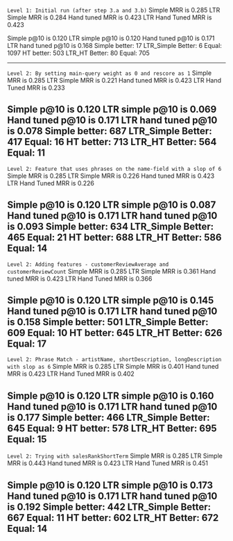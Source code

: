 

```Level 1: Initial run (after step 3.a and 3.b)```
Simple MRR is 0.285
LTR Simple MRR is 0.284
Hand tuned MRR is 0.423
LTR Hand Tuned MRR is 0.423

Simple p@10 is 0.120
LTR simple p@10 is 0.120
Hand tuned p@10 is 0.171
LTR hand tuned p@10 is 0.168
Simple better: 17       LTR_Simple Better: 6    Equal: 1097
HT better: 503  LTR_HT Better: 80       Equal: 705

------------

```Level 2: By setting main-query weight as 0 and rescore as 1```
Simple MRR is 0.285
LTR Simple MRR is 0.221
Hand tuned MRR is 0.423
LTR Hand Tuned MRR is 0.233

Simple p@10 is 0.120
LTR simple p@10 is 0.069
Hand tuned p@10 is 0.171
LTR hand tuned p@10 is 0.078
Simple better: 687      LTR_Simple Better: 417  Equal: 16
HT better: 713  LTR_HT Better: 564      Equal: 11
------------

```Level 2: Feature that uses phrases on the name-field with a slop of 6```
Simple MRR is 0.285
LTR Simple MRR is 0.226
Hand tuned MRR is 0.423
LTR Hand Tuned MRR is 0.226

Simple p@10 is 0.120
LTR simple p@10 is 0.087
Hand tuned p@10 is 0.171
LTR hand tuned p@10 is 0.093
Simple better: 634      LTR_Simple Better: 465  Equal: 21
HT better: 688  LTR_HT Better: 586      Equal: 14
------------

```Level 2: Adding features - customerReviewAverage and customerReviewCount```
Simple MRR is 0.285
LTR Simple MRR is 0.361
Hand tuned MRR is 0.423
LTR Hand Tuned MRR is 0.366

Simple p@10 is 0.120
LTR simple p@10 is 0.145
Hand tuned p@10 is 0.171
LTR hand tuned p@10 is 0.158
Simple better: 501      LTR_Simple Better: 609  Equal: 10
HT better: 645  LTR_HT Better: 626      Equal: 17
------------

```Level 2: Phrase Match - artistName, shortDescription, longDescription with slop as 6```
Simple MRR is 0.285
LTR Simple MRR is 0.401
Hand tuned MRR is 0.423
LTR Hand Tuned MRR is 0.402

Simple p@10 is 0.120
LTR simple p@10 is 0.160
Hand tuned p@10 is 0.171
LTR hand tuned p@10 is 0.177
Simple better: 466      LTR_Simple Better: 645  Equal: 9
HT better: 578  LTR_HT Better: 695      Equal: 15
------------

```Level 2: Trying with salesRankShortTerm```
Simple MRR is 0.285
LTR Simple MRR is 0.443
Hand tuned MRR is 0.423
LTR Hand Tuned MRR is 0.451

Simple p@10 is 0.120
LTR simple p@10 is 0.173
Hand tuned p@10 is 0.171
LTR hand tuned p@10 is 0.192
Simple better: 442      LTR_Simple Better: 667  Equal: 11
HT better: 602  LTR_HT Better: 672      Equal: 14
------------